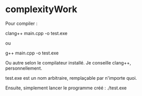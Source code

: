 # complexityWork

Pour compiler :

clang++ main.cpp -o test.exe

ou

g++ main.cpp -o test.exe

Ou autre selon le compilateur installé. Je conseille clang++, personnellement.

test.exe est un nom arbitraire, remplaçable par n'importe quoi.

Ensuite, simplement lancer le programme créé :
./test.exe
